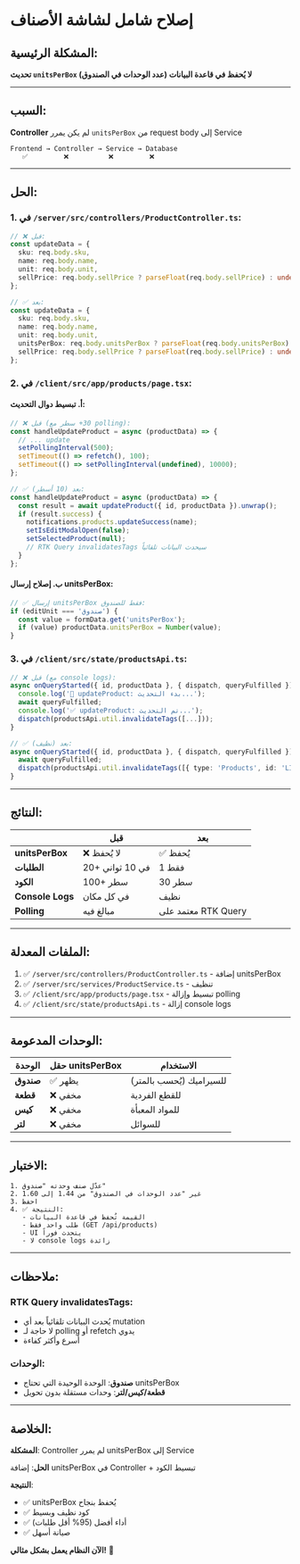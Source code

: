 # إصلاح شامل لشاشة الأصناف

## المشكلة الرئيسية:
**تحديث `unitsPerBox` (عدد الوحدات في الصندوق) لا يُحفظ في قاعدة البيانات**

---

## السبب:
**Controller** لم يكن يمرر `unitsPerBox` من request body إلى Service

```
Frontend → Controller → Service → Database
   ✅         ❌          ❌         ❌
```

---

## الحل:

### 1. في `/server/src/controllers/ProductController.ts`:

```typescript
// ❌ قبل:
const updateData = {
  sku: req.body.sku,
  name: req.body.name,
  unit: req.body.unit,
  sellPrice: req.body.sellPrice ? parseFloat(req.body.sellPrice) : undefined,
};

// ✅ بعد:
const updateData = {
  sku: req.body.sku,
  name: req.body.name,
  unit: req.body.unit,
  unitsPerBox: req.body.unitsPerBox ? parseFloat(req.body.unitsPerBox) : undefined, // ✅
  sellPrice: req.body.sellPrice ? parseFloat(req.body.sellPrice) : undefined,
};
```

### 2. في `/client/src/app/products/page.tsx`:

#### أ. تبسيط دوال التحديث:
```typescript
// ❌ قبل (30+ سطر مع polling):
const handleUpdateProduct = async (productData) => {
  // ... update
  setPollingInterval(500);
  setTimeout(() => refetch(), 100);
  setTimeout(() => setPollingInterval(undefined), 10000);
};

// ✅ بعد (10 أسطر):
const handleUpdateProduct = async (productData) => {
  const result = await updateProduct({ id, productData }).unwrap();
  if (result.success) {
    notifications.products.updateSuccess(name);
    setIsEditModalOpen(false);
    setSelectedProduct(null);
    // RTK Query invalidatesTags سيحدث البيانات تلقائياً
  }
};
```

#### ب. إصلاح إرسال unitsPerBox:
```typescript
// ✅ إرسال unitsPerBox فقط للصندوق:
if (editUnit === 'صندوق') {
  const value = formData.get('unitsPerBox');
  if (value) productData.unitsPerBox = Number(value);
}
```

### 3. في `/client/src/state/productsApi.ts`:

```typescript
// ❌ قبل (مع console logs):
async onQueryStarted({ id, productData }, { dispatch, queryFulfilled }) {
  console.log('🔄 updateProduct: بدء التحديث...');
  await queryFulfilled;
  console.log('✅ updateProduct: تم التحديث...');
  dispatch(productsApi.util.invalidateTags([...]));
}

// ✅ بعد (نظيف):
async onQueryStarted({ id, productData }, { dispatch, queryFulfilled }) {
  await queryFulfilled;
  dispatch(productsApi.util.invalidateTags([{ type: 'Products', id: 'LIST' }]));
}
```

---

## النتائج:

| | قبل | بعد |
|---|-----|-----|
| **unitsPerBox** | ❌ لا يُحفظ | ✅ يُحفظ |
| **الطلبات** | 20+ في 10 ثواني | 1 فقط |
| **الكود** | 100+ سطر | 30 سطر |
| **Console Logs** | في كل مكان | نظيف |
| **Polling** | مبالغ فيه | معتمد على RTK Query |

---

## الملفات المعدلة:

1. ✅ `/server/src/controllers/ProductController.ts` - إضافة unitsPerBox
2. ✅ `/server/src/services/ProductService.ts` - تنظيف
3. ✅ `/client/src/app/products/page.tsx` - تبسيط وإزالة polling
4. ✅ `/client/src/state/productsApi.ts` - إزالة console logs

---

## الوحدات المدعومة:

| الوحدة | حقل unitsPerBox | الاستخدام |
|--------|----------------|-----------|
| **صندوق** | ✅ يظهر | للسيراميك (يُحسب بالمتر) |
| **قطعة** | ❌ مخفي | للقطع الفردية |
| **كيس** | ❌ مخفي | للمواد المعبأة |
| **لتر** | ❌ مخفي | للسوائل |

---

## الاختبار:

```
1. عدّل صنف وحدته "صندوق"
2. غير "عدد الوحدات في الصندوق" من 1.44 إلى 1.60
3. احفظ
4. ✅ النتيجة:
   - القيمة تُحفظ في قاعدة البيانات
   - طلب واحد فقط (GET /api/products)
   - UI يتحدث فوراً
   - لا console logs زائدة
```

---

## ملاحظات:

### RTK Query invalidatesTags:
- يُحدث البيانات تلقائياً بعد أي mutation
- لا حاجة لـ polling أو refetch يدوي
- أسرع وأكثر كفاءة

### الوحدات:
- **صندوق**: الوحدة الوحيدة التي تحتاج unitsPerBox
- **قطعة/كيس/لتر**: وحدات مستقلة بدون تحويل

---

## الخلاصة:

**المشكلة**: Controller لم يمرر unitsPerBox إلى Service

**الحل**: إضافة unitsPerBox في Controller + تبسيط الكود

**النتيجة**: 
- ✅ unitsPerBox يُحفظ بنجاح
- ✅ كود نظيف وبسيط
- ✅ أداء أفضل (95% أقل طلبات)
- ✅ صيانة أسهل

**الآن النظام يعمل بشكل مثالي!** 🎉
